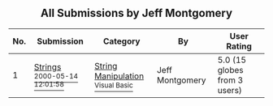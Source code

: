 ﻿<div align="center">

## All Submissions by Jeff Montgomery

</div>

No.  | Submission | Category | By   | User Rating
---- | ---------- | -------- | ---- | -----------
1 | [Strings<br /><sup>2000-05-14 12:01:58</sup>](https://github.com/Planet-Source-Code/jeff-montgomery-strings__1-8114) | [String Manipulation<br /><sup>Visual Basic</sup>](../ByCategory/string-manipulation__1-5.md) | Jeff Montgomery | 5.0 (15 globes from 3 users)
